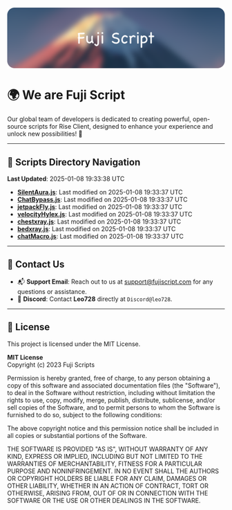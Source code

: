 ![Banner](.github/b.webp)

# 🌍 **We are Fuji Script**

Our global team of developers is dedicated to creating powerful, open-source scripts for Rise Client, designed to enhance your experience and unlock new possibilities! 🌟

---
<!-- SCRIPTS_NAVIGATION_START -->
## 📂 **Scripts Directory Navigation**

**Last Updated**: 2025-01-08 19:33:38 UTC

- **[SilentAura.js](scripts/SilentAura.js)**: Last modified on 2025-01-08 19:33:37 UTC
- **[ChatBypass.js](scripts/ChatBypass.js)**: Last modified on 2025-01-08 19:33:37 UTC
- **[jetpackFly.js](scripts/jetpackFly.js)**: Last modified on 2025-01-08 19:33:37 UTC
- **[velocityHylex.js](scripts/velocityHylex.js)**: Last modified on 2025-01-08 19:33:37 UTC
- **[chestxray.js](scripts/chestxray.js)**: Last modified on 2025-01-08 19:33:37 UTC
- **[bedxray.js](scripts/bedxray.js)**: Last modified on 2025-01-08 19:33:37 UTC
- **[chatMacro.js](scripts/chatMacro.js)**: Last modified on 2025-01-08 19:33:37 UTC

<!-- SCRIPTS_NAVIGATION_END -->

---

## 💬 **Contact Us**  
- 📬 **Support Email**: Reach out to us at [support@fujiscript.com](mailto:support@fujiscript.com) for any questions or assistance.  
- 💬 **Discord**: Contact **Leo728** directly at `Discord@leo728`.

---

## 📜 **License**

This project is licensed under the MIT License.  

**MIT License**  
Copyright (c) 2023 Fuji Scripts  

Permission is hereby granted, free of charge, to any person obtaining a copy of this software and associated documentation files (the "Software"), to deal in the Software without restriction, including without limitation the rights to use, copy, modify, merge, publish, distribute, sublicense, and/or sell copies of the Software, and to permit persons to whom the Software is furnished to do so, subject to the following conditions:  

The above copyright notice and this permission notice shall be included in all copies or substantial portions of the Software.  

THE SOFTWARE IS PROVIDED "AS IS", WITHOUT WARRANTY OF ANY KIND, EXPRESS OR IMPLIED, INCLUDING BUT NOT LIMITED TO THE WARRANTIES OF MERCHANTABILITY, FITNESS FOR A PARTICULAR PURPOSE AND NONINFRINGEMENT. IN NO EVENT SHALL THE AUTHORS OR COPYRIGHT HOLDERS BE LIABLE FOR ANY CLAIM, DAMAGES OR OTHER LIABILITY, WHETHER IN AN ACTION OF CONTRACT, TORT OR OTHERWISE, ARISING FROM, OUT OF OR IN CONNECTION WITH THE SOFTWARE OR THE USE OR OTHER DEALINGS IN THE SOFTWARE.  
